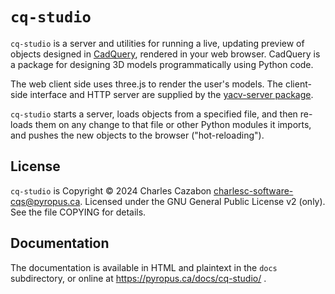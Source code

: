 # `cq-studio`

`cq-studio` is a server and utilities for running a live, updating preview of
objects designed in [CadQuery](https://cadquery.readthedocs.io/), rendered in 
your web browser.  CadQuery is a package for designing 3D models 
programmatically using Python code.

The web client side uses three.js to render the user's models.  The client-side
interface and HTTP server are supplied by the 
[yacv-server package](https://github.com/yeicor-3d/yet-another-cad-viewer/).

`cq-studio` starts a server, loads objects from a specified file, and then 
re-loads them on any change to that file or other Python modules it imports, 
and pushes the new objects to the browser ("hot-reloading").

## License

`cq-studio` is Copyright © 2024 Charles Cazabon <charlesc-software-cqs@pyropus.ca>.
Licensed under the GNU General Public License v2 (only).  See the file COPYING 
for details.

## Documentation

The documentation is available in HTML and plaintext in the `docs` subdirectory,
or online at https://pyropus.ca/docs/cq-studio/ .
